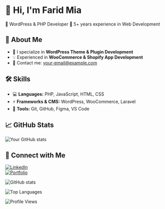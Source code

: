 # 👋 Hi, I'm Farid Mia 
🔹 WordPress & PHP Developer 
🔹 5+ years experience in Web Development  

## 🚀 About Me  
- 🎯 I specialize in **WordPress Theme & Plugin Development**  
- 💡 Experienced in **WooCommerce & Shopify App Development**  
- 📩 Contact me: [your-email@example.com](mailto:your-email@example.com)  

## 🛠 Skills  
- 💻 **Languages:** PHP, JavaScript, HTML, CSS  
- ⚡ **Frameworks & CMS:** WordPress, WooCommerce, Laravel  
- 🔧 **Tools:** Git, GitHub, Figma, VS Code  

## 📈 GitHub Stats  
![Your GitHub stats](https://github-readme-stats.vercel.app/api?username=your-username&show_icons=true&theme=radical)  

## 🔗 Connect with Me  
[![LinkedIn](https://img.shields.io/badge/LinkedIn-0077B5?style=for-the-badge&logo=linkedin&logoColor=white)](https://linkedin.com/in/your-profile)  
[![Portfolio](https://img.shields.io/badge/Portfolio-FF5722?style=for-the-badge&logo=firefox&logoColor=white)](https://your-portfolio.com)  

![GitHub stats](https://github-readme-stats.vercel.app/api?username=your-username&show_icons=true&theme=dark)

![Top Languages](https://github-readme-stats.vercel.app/api/top-langs/?username=your-username&layout=compact&theme=dark)

![Profile Views](https://komarev.com/ghpvc/?username=your-username&color=blue)



